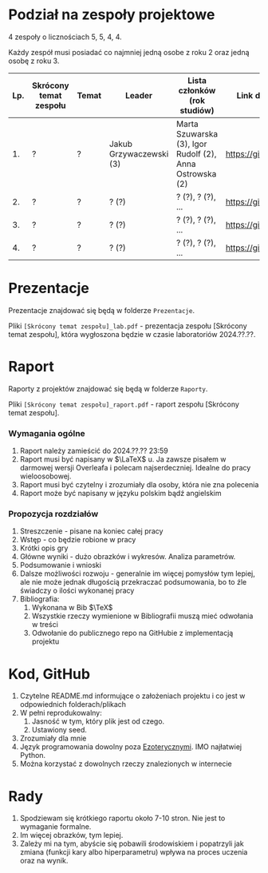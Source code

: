 # Podział na zespoły projektowe

4 zespoły o licznościach 5, 5, 4, 4.

Każdy zespół musi posiadać co najmniej jedną osobe z roku 2 oraz jedną osobę z roku 3.


|        Lp.     |    Skrócony temat zespołu | Temat |    Leader   |        Lista członków (rok studiów)                  |  Link do GitHuba |
|--------------|--------------------|-------------------------------|-----------------------------|-------|-------|
|1.| ? | ? | Jakub Grzywaczewski (3) | Marta Szuwarska (3), Igor Rudolf (2), Anna Ostrowska (2) | https://github.com/??? |
|2.| ? | ? | ? (?) | ? (?), ? (?), ... | https://github.com/??? |
|3.| ? | ? | ? (?) | ? (?), ? (?), ... | https://github.com/??? |
|4.| ? | ? | ? (?) | ? (?), ? (?), ... | https://github.com/??? |


# Prezentacje

Prezentacje znajdować się będą w folderze `Prezentacje`.

Pliki `[Skrócony temat zespołu]_lab.pdf` - prezentacja zespołu [Skrócony temat zespołu], która wygłoszona będzie w czasie laboratoriów 2024.??.??.


# Raport

Raporty z projektów znajdować się będą w folderze `Raporty`.

Pliki `[Skrócony temat zespołu]_raport.pdf` - raport zespołu [Skrócony temat zespołu].


### Wymagania ogólne
1. Raport należy zamieścić do 2024.??.?? 23:59
2. Raport musi być napisany w $\LaTeX$ u. Ja zawsze pisałem w darmowej wersji Overleafa i polecam najserdeczniej. Idealne do pracy wieloosobowej.
3. Raport musi być czytelny i zrozumiały dla osoby, która nie zna polecenia
4. Raport może być napisany w języku polskim bądź angielskim

### Propozycja rozdziałów
1. Streszczenie - pisane na koniec całej pracy
4. Wstęp - co będzie robione w pracy
3. Krótki opis gry
4. Główne wyniki - dużo obrazków i wykresów. Analiza parametrów.
5. Podsumowanie i wnioski
6. Dalsze możliwości rozwoju - generalnie im więcej pomysłów tym lepiej, ale nie może jednak długością przekraczać podsumowania, bo to źle świadczy o ilości wykonanej pracy
7. Bibliografia:
    1. Wykonana w Bib $\TeX$
    2. Wszystkie rzeczy wymienione w Bibliografii muszą mieć odwołania w treści
    3. Odwołanie do publicznego repo na GitHubie z implementacją projektu

# Kod, GitHub
1. Czytelne README.md informujące o założeniach projektu i co jest w odpowiednich folderach/plikach
2. W pełni reprodukowalny:
    1. Jasność w tym, który plik jest od czego.
    2. Ustawiony seed.
3. Zrozumiały dla mnie
4. Język programowania dowolny poza [Ezoterycznymi](https://en.wikipedia.org/wiki/Esoteric_programming_language). IMO najłatwiej Python.
5. Można korzystać z dowolnych rzeczy znalezionych w internecie

# Rady
1. Spodziewam się krótkiego raportu około 7-10 stron. Nie jest to wymaganie formalne.
2. Im więcej obrazków, tym lepiej.
3. Zależy mi na tym, abyście się pobawili środowiskiem i popatrzyli jak zmiana (funkcji kary albo hiperparametru) wpływa na proces uczenia oraz na wynik.
